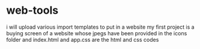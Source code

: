 # web-tools
i will upload various import templates to put in a website
my first project is a buying screen of a website whose jpegs have been provided in the icons folder and index.html and app.css are the html and css codes
